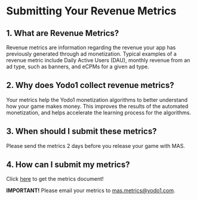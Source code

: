 # Submitting Your Revenue Metrics

## 1. What are Revenue Metrics?
Revenue metrics are information regarding the revenue your app has previously generated through ad monetization. Typical examples of a revenue metric include Daily Active Users (DAU), monthly revenue from an ad type, such as banners, and eCPMs for a given ad type.

## 2. Why does Yodo1 collect revenue metrics?
Your metrics help the Yodo1 monetization algorithms to better understand how your game makes money. This improves the results of the automated monetization, and helps accelerate the learning process for the algorithms.

## 3. When should I submit these metrics?
Please send the metrics 2 days before you release your game with MAS.

## 4. How can I submit my metrics?
Click [here](http://dsforms.xyz/download/37/) to get the metrics document!

**IMPORTANT!** Please email your metrics to mas.metrics@yodo1.com.

